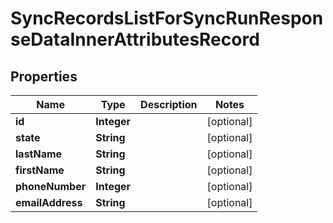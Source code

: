 

# SyncRecordsListForSyncRunResponseDataInnerAttributesRecord


## Properties

| Name | Type | Description | Notes |
|------------ | ------------- | ------------- | -------------|
|**id** | **Integer** |  |  [optional] |
|**state** | **String** |  |  [optional] |
|**lastName** | **String** |  |  [optional] |
|**firstName** | **String** |  |  [optional] |
|**phoneNumber** | **Integer** |  |  [optional] |
|**emailAddress** | **String** |  |  [optional] |



